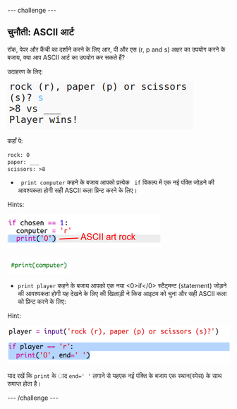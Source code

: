 \--- challenge \---

## चुनौती: ASCII आर्ट

रॉक, पेपर और कैंची का दर्शाने करने के लिए आर, पी और एस (r, p and s) अक्षर का उपयोग करने के बजाय, क्या आप ASCII आर्ट का उपयोग कर सकते हैं?

उदाहरण के लिए:

![स्क्रीनशॉट](images/rps-ascii-challenge.png)

कहाँ पे:

    rock: O
    paper: ___
    scissors: >8
    

+ ` print computer` कहने के बजाय आपको प्रत्येक ` if` विकल्प में एक नई पंक्ति जोड़ने की आवश्यकता होगी सही ASCII कला प्रिन्ट करने के लिए। 

Hints:

![स्क्रीनशॉट](images/rps-ascii-rock.png)

![स्क्रीनशॉट](images/rps-comment-computer.png)

+ `print player` कहने के बजाय आपको एक नया <0>if</0> स्टैट्मन्ट (statement) जोड़ने की आवश्यकता होगी यह देखने के लिए की खिलाड़ी ने किस आइटम को चुना और सही ASCII कला को प्रिन्ट करने के लिए:

Hint:

![स्क्रीनशॉट](images/rps-player-ascii.png)

याद रखें कि `print` के ाद `end=' '` लगाने से यहएक नई पंक्ति के बजाय एक स्थान(स्पेस) के साथ समाप्त होता है।

\--- /challenge \---